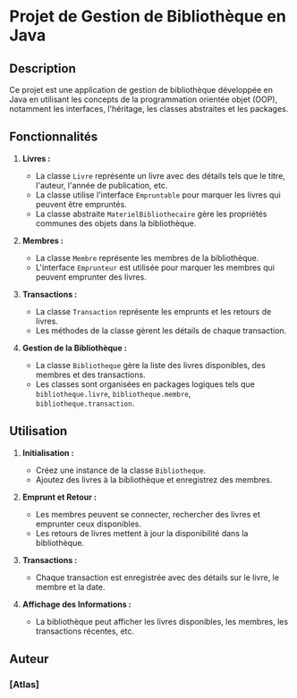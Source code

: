 # Projet de Gestion de Bibliothèque en Java

## Description

Ce projet est une application de gestion de bibliothèque développée en Java en utilisant les concepts de la programmation orientée objet (OOP), notamment les interfaces, l'héritage, les classes abstraites et les packages.

## Fonctionnalités

1. **Livres :**

   - La classe `Livre` représente un livre avec des détails tels que le titre, l'auteur, l'année de publication, etc.
   - La classe utilise l'interface `Empruntable` pour marquer les livres qui peuvent être empruntés.
   - La classe abstraite `MaterielBibliothecaire` gère les propriétés communes des objets dans la bibliothèque.

2. **Membres :**

   - La classe `Membre` représente les membres de la bibliothèque.
   - L'interface `Emprunteur` est utilisée pour marquer les membres qui peuvent emprunter des livres.

3. **Transactions :**

   - La classe `Transaction` représente les emprunts et les retours de livres.
   - Les méthodes de la classe gèrent les détails de chaque transaction.

4. **Gestion de la Bibliothèque :**
   - La classe `Bibliotheque` gère la liste des livres disponibles, des membres et des transactions.
   - Les classes sont organisées en packages logiques tels que `bibliotheque.livre`, `bibliotheque.membre`, `bibliotheque.transaction`.

## Utilisation

1. **Initialisation :**

   - Créez une instance de la classe `Bibliotheque`.
   - Ajoutez des livres à la bibliothèque et enregistrez des membres.

2. **Emprunt et Retour :**

   - Les membres peuvent se connecter, rechercher des livres et emprunter ceux disponibles.
   - Les retours de livres mettent à jour la disponibilité dans la bibliothèque.

3. **Transactions :**

   - Chaque transaction est enregistrée avec des détails sur le livre, le membre et la date.

4. **Affichage des Informations :**
   - La bibliothèque peut afficher les livres disponibles, les membres, les transactions récentes, etc.

## Auteur

### [Atlas]

